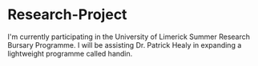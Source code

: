 # Research-Project
I'm currently participating in the University of Limerick Summer Research Bursary Programme.
I will be assisting Dr. Patrick Healy in expanding a lightweight programme called handin.

